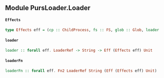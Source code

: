## Module PursLoader.Loader

#### `Effects`

``` purescript
type Effects eff = (cp :: ChildProcess, fs :: FS, glob :: Glob, loader :: Loader, err :: EXCEPTION | eff)
```

#### `loader`

``` purescript
loader :: forall eff. LoaderRef -> String -> Eff (Effects eff) Unit
```

#### `loaderFn`

``` purescript
loaderFn :: forall eff. Fn2 LoaderRef String (Eff (Effects eff) Unit)
```


